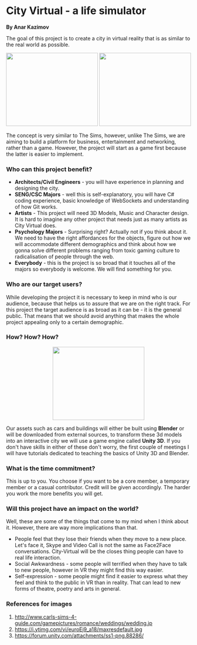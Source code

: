 
# City Virtual - a life simulator

**By Anar Kazimov**

The goal of this project is to create a city in virtual reality that is as similar to the real world as possible.

<!-- Use html instead of md because couldn't figure out how to set image size with markdown -->

<p align="center">
<img src="http://www.carls-sims-4-guide.com/gamepictures/romance/weddings/wedding.jpg" width="250" height="200"> 
<img src ="https://i.ytimg.com/vi/euroEj9_a18/maxresdefault.jpg" width="250" height="200">
</p>

The concept is very similar to The Sims, however, unlike The Sims, we are aiming to build a platform for business, entertainment and networking, rather than a game. However, the project will start as a game first because the latter is easier to implement.

### Who can this project benefit?

- **Architects/Civil Engineers** - you will have experience in planning and designing the city.
- **SENG/CSC Majors** - well this is self-explanatory, you will have C# coding experience, basic knowledge of WebSockets and understanding of how Git works.
- **Artists** - This project will need 3D Models, Music and Character design. It is hard to imagine any other project that needs just as many artists as City Virtual does.
- **Psychology Majors** - Surprising right? Actually not if you think about it. We need to have the right affordances for the objects, figure out how we will accommodate different demographics and think about how we gonna solve different problems ranging from toxic gaming culture to radicalisation of people through the web.
- **Everybody** - this is the project is so broad that it touches all of the majors so everybody is welcome. We will find something for you.

### Who are our target users?

While developing the project it is necessary to keep in mind who is our audience, because that helps us to assure that we are on the right track. For this project the target audience is as broad as it can be - it is the general public. That means that we should avoid anything that makes the whole project appealing only to a certain demographic.

### How? How? How?

<p align="center">
<img src = "https://forum.unity.com/attachments/ss1-png.88286/" width="250" height="200">
</p>

Our assets such as cars and buildings will either be built using **Blender** or will be downloaded from external sources, to transform these 3d models into an interactive city we will use a game engine called **Unity 3D**. If you don't have skills in either of these don't worry, the first couple of meetings I will have tutorials dedicated to teaching the basics of Unity 3D and Blender.

### What is the time commitment?

This is up to you. You choose if you want to be a core member, a temporary member or a casual contributor. Credit will be given accordingly. The harder you work the more benefits you will get.

### Will this project have an impact on the world?

Well, these are some of the things that come to my mind when I think about it. However, there are way more implications than that.

- People feel that they lose their friends when they move to a new place. Let's face it, Skype and Video Call is not the same as Face2Face conversations. City-Virtual will be the closes thing people can have to real life interaction.
- Social Awkwardness - some people will terrified when they have to talk to new people, however in VR they might find this way easier.
- Self-expression - some people might find it easier to express what they feel and think to the public in VR than in reality. That can lead to new forms of theatre, poetry and arts in general.

### References for images

1. http://www.carls-sims-4-guide.com/gamepictures/romance/weddings/wedding.jp
2. https://i.ytimg.com/vi/euroEj9_a18/maxresdefault.jpg
3. https://forum.unity.com/attachments/ss1-png.88286/
